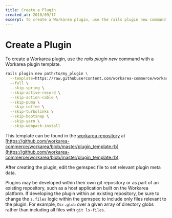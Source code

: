```yaml
---
title: Create a Plugin
created_at: 2018/09/17
excerpt: To create a Workarea plugin, use the rails plugin new command with a Workarea plugin template.
---
```


# Create a Plugin

To create a Workarea plugin, use the _rails plugin new_ command with a Workarea plugin template.

```bash
rails plugin new path/to/my_plugin \
  --template=https://raw.githubusercontent.com/workarea-commerce/workarea/master/plugin_template.rb \
  --full \
  --skip-spring \
  --skip-active-record \
  --skip-action-cable \
  --skip-puma \
  --skip-coffee \
  --skip-turbolinks \
  --skip-bootsnap \
  --skip-yarn \
  --skip-webpack-install
```

This template can be found in the [workarea repository](https://github.com/workarea-commerce/workarea) at [https://github.com/workarea-commerce/workarea/blob/master/plugin_template.rb](https://github.com/workarea-commerce/workarea/blob/master/plugin_template.rb).

After creating the plugin, edit the gemspec file to set relevant plugin meta data.

Plugins may be developed within their own git repository or as part of an existing repository, such as a host application built on the Workarea platform. If developing the plugin within an existing repository, be sure to change the `s.files` logic within the gemspec to include only files relevant to the plugin. For example, `Dir.glob` over a given array of directory globs rather than including all files with `git ls-files`.
